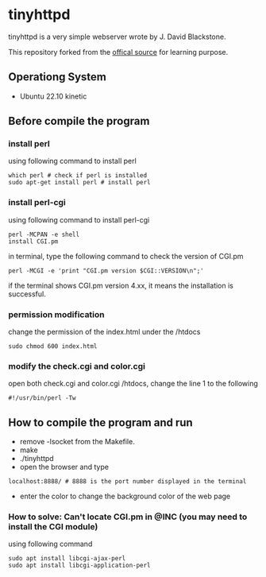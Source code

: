 # tinyhttpd
tinyhttpd is a very simple webserver wrote by J. David Blackstone. 

This repository forked from the [offical source](https://sourceforge.net/projects/tinyhttpd/) for learning purpose.


## Operationg System
- Ubuntu 22.10 kinetic

## Before compile the program
### install perl
using following command to install perl
```
which perl # check if perl is installed
sudo apt-get install perl # install perl
```

### install perl-cgi
using following command to install perl-cgi
```
perl -MCPAN -e shell
install CGI.pm
```

in terminal, type the following command to check the version of CGI.pm
```
perl -MCGI -e 'print "CGI.pm version $CGI::VERSION\n";' 
```
if the terminal shows CGI.pm version 4.xx, it means the installation is successful.

### permission modification
change the permission of the index.html under the /htdocs
```
sudo chmod 600 index.html
```

### modify the check.cgi and color.cgi
open both check.cgi and color.cgi /htdocs, change the line 1 to the following
```
#!/usr/bin/perl -Tw
```

## How to compile the program and run
- remove -lsocket from the Makefile.
- make
- ./tinyhttpd
- open the browser and type 
```
localhost:8888/ # 8888 is the port number displayed in the terminal
```
- enter the color to change the background color of the web page


### How to solve: Can't locate CGI.pm in @INC (you may need to install the CGI module)
using following command
```
sudo apt install libcgi-ajax-perl
sudo apt install libcgi-application-perl
```